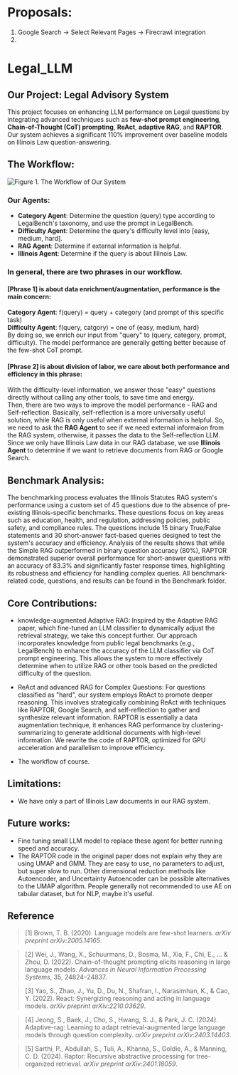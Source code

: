 # Proposals:
1) Google Search -> Select Relevant Pages -> Firecrawl integration
2) 


# Legal_LLM

## Our Project: Legal Advisory System
This project focuses on enhancing LLM performance on Legal questions by integrating advanced techniques such as **few-shot prompt engineering**, **Chain-of-Thought (CoT) prompting**, **ReAct**, **adaptive RAG**, and **RAPTOR**. Our system achieves a significant 110% improvement over baseline models on Illinois Law question-answering.

## The Workflow: 
![Figure 1. The Workflow of Our System](WorkFlow.png)

### Our Agents:
* **Category Agent**: Determine the question (query) type according to LegalBench's taxonomy, and use the prompt in LegalBench.
* **Difficulty Agent**: Determine the query's difficulty level into [easy, medium, hard].
* **RAG Agent**: Determine if external information is helpful.
* **Illinois Agent**: Determine if the query is about Illinois Law.

### In general, there are two phrases in our workflow. 

#### [Phrase 1] is about **data enrichment/augmentation**, performance is the main concern: 
**Category Agent**: f(query) = query + category (and prompt of this specific task)  
**Difficulty Agent**: f(query, catgory) = one of {easy, medium, hard}  
By doing so, we enrich our input from "query" to (query, category, prompt, difficulty). The model performance are generally getting better because of the few-shot CoT prompt.  

#### [Phrase 2] is about **division of labor**, we care about both performance and efficiency in this phrase: 
With the difficulty-level information, we answer those "easy" questions directly without calling any other tools, to save time and energy.  
Then, there are two ways to improve the model performance - RAG and Self-reflection. Basically, self-reflection is a more universally useful solution, while RAG is only useful when external information is helpful. So, we need to ask the **RAG Agent** to see if we need external informaion from the RAG system, otherwise, it passes the data to the Self-reflection LLM.  
Since we only have Illinois Law data in our RAG database, we use **Illinois Agent** to determine if we want to retrieve documents from RAG or Google Search.  

## Benchmark Analysis: 
The benchmarking process evaluates the Illinois Statutes RAG system's performance using a custom set of 45 questions due to the absence of pre-existing Illinois-specific benchmarks. These questions focus on key areas such as education, health, and regulation, addressing policies, public safety, and compliance rules. The questions include 15 binary True/False statements and 30 short-answer fact-based queries designed to test the system's accuracy and efficiency. Analysis of the results shows that while the Simple RAG outperformed in binary question accuracy (80%), RAPTOR demonstrated superior overall performance for short-answer questions with an accuracy of 83.3% and significantly faster response times, highlighting its robustness and efficiency for handling complex queries. All benchmark-related code, questions, and results can be found in the Benchmark folder.

## Core Contributions:
* knowledge-augmented Adaptive RAG:
Inspired by the Adaptive RAG paper, which fine-tuned an LLM classifier to dynamically adjust the retrieval strategy, we take this concept further. Our approach incorporates knowledge from public legal benchmarks (e.g., LegalBench) to enhance the accuracy of the LLM classifier via CoT prompt engineering. This allows the system to more effectively determine when to utilize RAG or other tools based on the predicted difficulty of the question.

* ReAct and advanced RAG for Complex Questions:
For questions classified as "hard", our system employs ReAct to promote deeper reasoning.  This involves strategically combining ReAct with techniques like RAPTOR, Google Search, and self-reflection to gather and synthesize relevant information. RAPTOR is essentially a data augmentation technique, it enhances RAG performance by clustering-summarizing to generate additional documents with high-level information. We rewrite the code of RAPTOR, optimized for GPU acceleration and parallelism to improve efficiency.

* The workflow of course.

## Limitations:
* We have only a part of Illinois Law documents in our RAG system.

## Future works:
* Fine tuning small LLM model to replace these agent for better running speed and accuracy.
* The RAPTOR code in the original paper does not explain why they are using UMAP and GMM. They are easy to use, no parameters to adjust, but super slow to run. Other dimensional reduction methods like Autoencoder, and Uncertainty Autoencoder can be possible alternatives to the UMAP algorithm. People generally not recommended to use AE on tabular dataset, but for NLP, maybe it's useful.
  
## Reference
> [1] Brown, T. B. (2020). Language models are few-shot learners. *arXiv preprint arXiv:2005.14165*.

> [2] Wei, J., Wang, X., Schuurmans, D., Bosma, M., Xia, F., Chi, E., ... & Zhou, D. (2022). Chain-of-thought prompting elicits reasoning in large language models. *Advances in Neural Information Processing Systems*, 35, 24824–24837.

> [3] Yao, S., Zhao, J., Yu, D., Du, N., Shafran, I., Narasimhan, K., & Cao, Y. (2022). React: Synergizing reasoning and acting in language models. *arXiv preprint arXiv:2210.03629*.

> [4] Jeong, S., Baek, J., Cho, S., Hwang, S. J., & Park, J. C. (2024). Adaptive-rag: Learning to adapt retrieval-augmented large language models through question complexity. *arXiv preprint arXiv:2403.14403*.

> [5] Sarthi, P., Abdullah, S., Tuli, A., Khanna, S., Goldie, A., & Manning, C. D. (2024). Raptor: Recursive abstractive processing for tree-organized retrieval. *arXiv preprint arXiv:2401.18059*.
